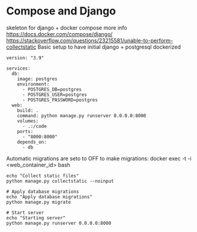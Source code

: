 # Compose and Django
skeleton for django + docker compose
more info
https://docs.docker.com/compose/django/
https://stackoverflow.com/questions/23215581/unable-to-perform-collectstatic
Basic setup to have initial django + postgresql dockerized
```
version: "3.9"
   
services:
  db:
    image: postgres
    environment:
      - POSTGRES_DB=postgres
      - POSTGRES_USER=postgres
      - POSTGRES_PASSWORD=postgres
  web:
    build: .
    command: python manage.py runserver 0.0.0.0:8000
    volumes:
      - .:/code
    ports:
      - "8000:8000"
    depends_on:
      - db
```


Automatic migrations are seto to OFF
to make migrations:
docker exec -t -i <web_container_id> bash
```
echo "Collect static files"
python manage.py collectstatic --noinput

# Apply database migrations
echo "Apply database migrations"
python manage.py migrate

# Start server
echo "Starting server"
python manage.py runserver 0.0.0.0:8000
```

